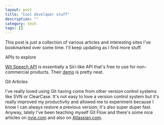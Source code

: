 ```yaml
---
layout: post
title: "Cool developer stuff"
description: ""
category: tech
tags: []
---
```

This post is just a collection of various articles and interesting sites I've bookmarked over some time. I'll keep updating as I find more stuff.

<!--break-->

<div class="mSpotlight">APIs to explore</div>

[Wit Speech API](https://wit.ai/blog/2014/02/12/speech-api) is essentially a Siri-like API that's free to use
for non-commercial products. Their [demo](http://labs.wit.ai/demo/) is pretty neat.


<div class="mSpotlight">Git Articles</div>

I've really loved using Git having come from other version control systems like SVN or ClearCase. It's not easy to
love a version control system but it's really improved my productivity and allowed me to experiment because I know
I can always restore a previous version; it's also super duper fast. Anyway, lately I've been teaching myself Git Flow and there's some nice articles on [nvie.com](http://nvie.com/posts/a-successful-git-branching-model/)
and also on [Atlassian.com](https://www.atlassian.com/git/workflows#!workflow-gitflow).


